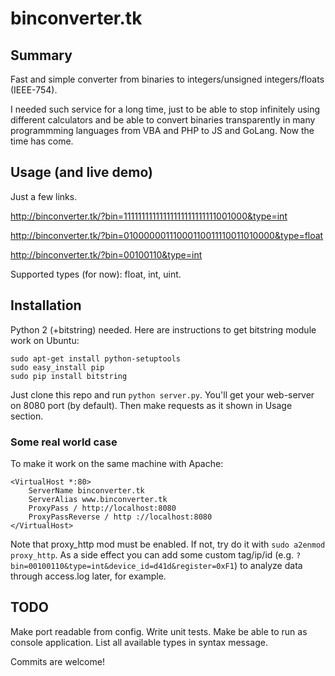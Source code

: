# binconverter.tk

## Summary

Fast and simple converter from binaries to integers/unsigned integers/floats (IEEE-754).

I needed such service for a long time, just to be able to stop infinitely using different calculators and be able to convert binaries transparently in many programmming languages from VBA and PHP to JS and GoLang. Now the time has come.

## Usage (and live demo)

Just a few links.

http://binconverter.tk/?bin=11111111111111111111111111001000&type=int

http://binconverter.tk/?bin=01000000111000110011110011010000&type=float

http://binconverter.tk/?bin=00100110&type=int

Supported types (for now): float, int, uint.

## Installation

Python 2 (+bitstring) needed. Here are instructions to get bitstring module work on Ubuntu:

```
sudo apt-get install python-setuptools
sudo easy_install pip
sudo pip install bitstring
```

Just clone this repo and run `python server.py`. You'll get your web-server on 8080 port (by default). Then make requests as it shown in Usage section.

### Some real world case

To make it work on the same machine with Apache:

```
<VirtualHost *:80>
    ServerName binconverter.tk
    ServerAlias www.binconverter.tk
    ProxyPass / http://localhost:8080
    ProxyPassReverse / http ://localhost:8080
</VirtualHost>
```

Note that proxy_http mod must be enabled. If not, try do it with `sudo a2enmod proxy_http`. As a side effect you can add some custom tag/ip/id (e.g. `?bin=00100110&type=int&device_id=d41d&register=0xF1`) to analyze data through access.log later, for example.

## TODO

Make port readable from config. Write unit tests. Make be able to run as console application. List all available types in syntax message.

Commits are welcome!
